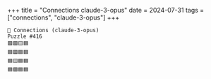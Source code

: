 +++
title = "Connections claude-3-opus"
date = 2024-07-31
tags = ["connections", "claude-3-opus"]
+++

```text
🤖 Connections (claude-3-opus) 
Puzzle #416
🟪🟩🟨🟦
🟦🟪🟦🟦
🟦🟨🟦🟦
🟦🟪🟦🟦
```
